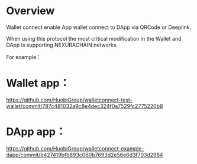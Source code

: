 # Overview

Wallet connect enable App wallet connect to DApp via QRCode or Deeplink.

When using this protocol the most critical modification in the Wallet and DApp is supporting NEXURACHAIN networks.

For example：

# Wallet app：

https://github.com/HuobiGroup/walletconnect-test-wallet/commit/787c481032a9c8e4dec324f0a7529fc2775220b8
# DApp app：

https://github.com/HuobiGroup/walletconnect-example-dapp/commit/b427419bfb893c060b7693d2e56e6d3f703d2984